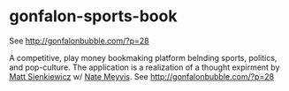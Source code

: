 # gonfalon-sports-book

See http://gonfalonbubble.com/?p=28

A competitive, play money bookmaking platform belnding sports, politics, and pop-culture. The application is a realization of a thought expirment by [Matt Sienkiewicz](https://twitter.com/mediastudied) w/ [Nate Meyvis](https://twitter.com/NateMeyvis). See http://gonfalonbubble.com/?p=28
